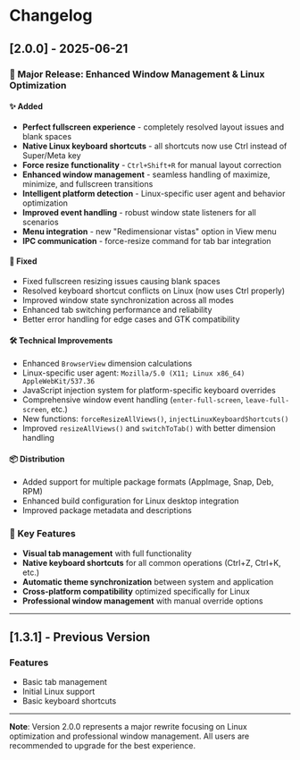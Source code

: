 # Changelog

## [2.0.0] - 2025-06-21

### 🚀 Major Release: Enhanced Window Management & Linux Optimization

#### ✨ Added
- **Perfect fullscreen experience** - completely resolved layout issues and blank spaces
- **Native Linux keyboard shortcuts** - all shortcuts now use Ctrl instead of Super/Meta key
- **Force resize functionality** - `Ctrl+Shift+R` for manual layout correction
- **Enhanced window management** - seamless handling of maximize, minimize, and fullscreen transitions
- **Intelligent platform detection** - Linux-specific user agent and behavior optimization
- **Improved event handling** - robust window state listeners for all scenarios
- **Menu integration** - new "Redimensionar vistas" option in View menu
- **IPC communication** - force-resize command for tab bar integration

#### 🔧 Fixed
- Fixed fullscreen resizing issues causing blank spaces
- Resolved keyboard shortcut conflicts on Linux (now uses Ctrl properly)
- Improved window state synchronization across all modes
- Enhanced tab switching performance and reliability
- Better error handling for edge cases and GTK compatibility

#### 🛠️ Technical Improvements
- Enhanced `BrowserView` dimension calculations
- Linux-specific user agent: `Mozilla/5.0 (X11; Linux x86_64) AppleWebKit/537.36`
- JavaScript injection system for platform-specific keyboard overrides
- Comprehensive window event handling (`enter-full-screen`, `leave-full-screen`, etc.)
- New functions: `forceResizeAllViews()`, `injectLinuxKeyboardShortcuts()`
- Improved `resizeAllViews()` and `switchToTab()` with better dimension handling

#### 📦 Distribution
- Added support for multiple package formats (AppImage, Snap, Deb, RPM)
- Enhanced build configuration for Linux desktop integration
- Improved package metadata and descriptions

### 🎯 Key Features
- **Visual tab management** with full functionality
- **Native keyboard shortcuts** for all common operations (Ctrl+Z, Ctrl+K, etc.)
- **Automatic theme synchronization** between system and application
- **Cross-platform compatibility** optimized specifically for Linux
- **Professional window management** with manual override options

---

## [1.3.1] - Previous Version
### Features
- Basic tab management
- Initial Linux support
- Basic keyboard shortcuts

---

**Note**: Version 2.0.0 represents a major rewrite focusing on Linux optimization and professional window management. All users are recommended to upgrade for the best experience.

